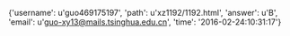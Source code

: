 {'username': u'guo469175197', 'path': u'xz1192/1192.html', 'answer': u'B', 'email': u'guo-xy13@mails.tsinghua.edu.cn', 'time': '2016-02-24:10:31:17'}